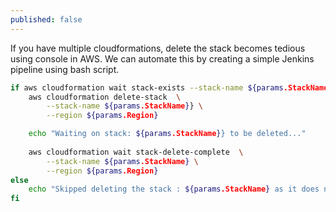 ```yaml
---
published: false
---
```


If you have multiple cloudformations, delete the stack becomes tedious using console in AWS. We can automate this by creating a simple Jenkins pipeline using bash script. 


```bash
if aws cloudformation wait stack-exists --stack-name ${params.StackName} --region ${params.Region}
    aws cloudformation delete-stack  \
        --stack-name ${params.StackName}} \
        --region ${params.Region}

    echo "Waiting on stack: ${params.StackName}} to be deleted..."
                            
    aws cloudformation wait stack-delete-complete  \
        --stack-name ${params.StackName} \
        --region ${params.Region}
else
    echo "Skipped deleting the stack : ${params.StackName} as it does not exist"
fi
```